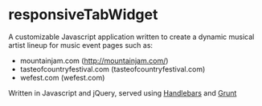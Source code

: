 # responsiveTabWidget

A customizable Javascript application written to create a dynamic musical artist lineup for music event pages such as:

* mountainjam.com (http://mountainjam.com/)
* tasteofcountryfestival.com (tasteofcountryfestival.com)
* wefest.com (wefest.com)

Written in Javascript and jQuery, served using [Handlebars](http://handlebarsjs.com/) and [Grunt](https://gruntjs.com/)